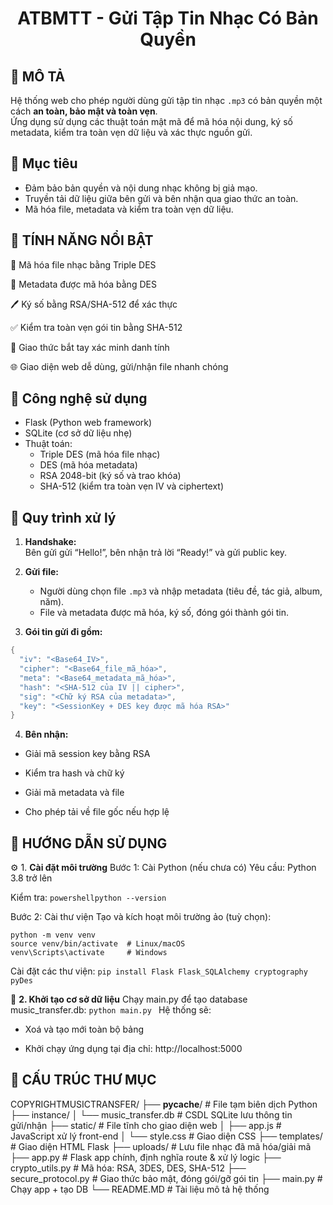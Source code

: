 <h1 align="center">ATBMTT - Gửi Tập Tin Nhạc Có Bản Quyền </h1>

## 📝 MÔ TẢ
Hệ thống web cho phép người dùng gửi tập tin nhạc `.mp3` có bản quyền một cách **an toàn, bảo mật và toàn vẹn**.  
Ứng dụng sử dụng các thuật toán mật mã để mã hóa nội dung, ký số metadata, kiểm tra toàn vẹn dữ liệu và xác thực nguồn gửi.

## 🎯 Mục tiêu
- Đảm bảo bản quyền và nội dung nhạc không bị giả mạo.
- Truyền tải dữ liệu giữa bên gửi và bên nhận qua giao thức an toàn.
- Mã hóa file, metadata và kiểm tra toàn vẹn dữ liệu.


## 🌟 TÍNH NĂNG NỔI BẬT
🔐 Mã hóa file nhạc bằng Triple DES

🧾 Metadata được mã hóa bằng DES

🖊️ Ký số bằng RSA/SHA-512 để xác thực

✅ Kiểm tra toàn vẹn gói tin bằng SHA-512

🔄 Giao thức bắt tay xác minh danh tính

🌐 Giao diện web dễ dùng, gửi/nhận file nhanh chóng

## 🔐 Công nghệ sử dụng
- Flask (Python web framework)
- SQLite (cơ sở dữ liệu nhẹ)
- Thuật toán:
  - Triple DES (mã hóa file nhạc)
  - DES (mã hóa metadata)
  - RSA 2048-bit (ký số và trao khóa)
  - SHA-512 (kiểm tra toàn vẹn IV và ciphertext)

## 🔁 Quy trình xử lý
1. **Handshake:**  
   Bên gửi gửi “Hello!”, bên nhận trả lời “Ready!” và gửi public key.

2. **Gửi file:**  
   - Người dùng chọn file `.mp3` và nhập metadata (tiêu đề, tác giả, album, năm).
   - File và metadata được mã hóa, ký số, đóng gói thành gói tin.
3. **Gói tin gửi đi gồm:**
```powershell
{
  "iv": "<Base64_IV>",
  "cipher": "<Base64_file_mã_hóa>",
  "meta": "<Base64_metadata_mã_hóa>",
  "hash": "<SHA-512 của IV || cipher>",
  "sig": "<Chữ ký RSA của metadata>",
  "key": "<SessionKey + DES key được mã hóa RSA>"
}
   ```
4. **Bên nhận:**

- Giải mã session key bằng RSA

- Kiểm tra hash và chữ ký

- Giải mã metadata và file

- Cho phép tải về file gốc nếu hợp lệ

## 🧾 HƯỚNG DẪN SỬ DỤNG 
⚙️ 1. **Cài đặt môi trường**
Bước 1: Cài Python (nếu chưa có)
Yêu cầu: Python 3.8 trở lên

Kiểm tra: 
``` powershellpython --version ```

Bước 2: Cài thư viện
Tạo và kích hoạt môi trường ảo (tuỳ chọn):
``` 
python -m venv venv
source venv/bin/activate  # Linux/macOS
venv\Scripts\activate     # Windows
 ```

 Cài đặt các thư viện:
 ```pip install Flask Flask_SQLAlchemy cryptography pyDes``` 

 🧠 **2. Khởi tạo cơ sở dữ liệu**
 Chạy main.py để tạo database music_transfer.db:
  ```python main.py ```
  Hệ thống sẽ:

- Xoá và tạo mới toàn bộ bảng

- Khởi chạy ứng dụng tại địa chỉ: http://localhost:5000

## 📂 CẤU TRÚC THƯ MỤC
COPYRIGHTMUSICTRANSFER/
├── __pycache__/              # File tạm biên dịch Python
├── instance/
│   └── music_transfer.db     # CSDL SQLite lưu thông tin gửi/nhận
├── static/                   # File tĩnh cho giao diện web
│   ├── app.js                # JavaScript xử lý front-end
│   └── style.css             # Giao diện CSS
├── templates/                # Giao diện HTML Flask
├── uploads/                  # Lưu file nhạc đã mã hóa/giải mã
├── app.py                    # Flask app chính, định nghĩa route & xử lý logic
├── crypto_utils.py           # Mã hóa: RSA, 3DES, DES, SHA-512
├── secure_protocol.py        # Giao thức bảo mật, đóng gói/gỡ gói tin
├── main.py                   # Chạy app + tạo DB
└── README.MD                 # Tài liệu mô tả hệ thống

